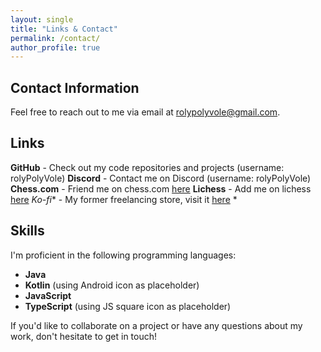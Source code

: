 ```yaml
---
layout: single
title: "Links & Contact"
permalink: /contact/
author_profile: true
---
```


## Contact Information

Feel free to reach out to me via email at <i class="fas fa-envelope icon-pad-right" aria-hidden="true"></i>[rolypolyvole@gmail.com](mailto:rolypolyvole@gmail.com).

## Links

**GitHub** - Check out my code repositories and projects (username: rolyPolyVole) <i class="fab fa-github icon-pad-right" aria-hidden="true"></i>
**Discord** - Contact me on Discord (username: rolyPolyVole) <i class="fab fa-discord icon-pad-right" aria-hidden="true"></i>
**Chess.com** - Friend me on chess.com [here](https://www.chess.com/member/rolypolyvole) <i class="fas fa-chess-knight icon-pad-right" aria-hidden="true"></i>
**Lichess** - Add me on lichess [here](https://lichess.org/@/rolyPolyVole) <i class="fas fa-chess icon-pad-right" aria-hidden="true"></i>
*Ko-fi** - My former freelancing store, visit it [here](https://ko-fi.com/rolyPolyVole) <i class="fas fa-mug-hot icon-pad-right" aria-hidden="true"></i>*

## Skills

I'm proficient in the following programming languages:

- <i class="fab fa-java icon-pad-right" aria-hidden="true"></i>**Java**
- <i class="fab fa-android icon-pad-right" aria-hidden="true"></i>**Kotlin** (using Android icon as placeholder)
- <i class="fab fa-js icon-pad-right" aria-hidden="true"></i>**JavaScript**
- <i class="fab fa-js-square icon-pad-right" aria-hidden="true"></i>**TypeScript** (using JS square icon as placeholder)

If you'd like to collaborate on a project or have any questions about my work, don't hesitate to get in touch!